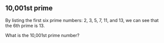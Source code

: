 10,001st prime
--------------

By listing the first six prime numbers: 2, 3, 5, 7, 11, and 13, we can see that the 6th prime is 13.

What is the 10,001st prime number?
